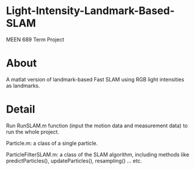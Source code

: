 # Light-Intensity-Landmark-Based-SLAM
MEEN 689 Term Project

# About
A matlat version of landmark-based Fast SLAM using RGB light intensities as landmarks.

# Detail
Run RunSLAM.m function (input the motion data and measurement data) to run the whole project.

Particle.m:
  a class of a single particle.
  
ParticleFilterSLAM.m:
  a class of the SLAM algorithm, including methods like predictParticles(), updateParticles(), resampling() ... etc.


